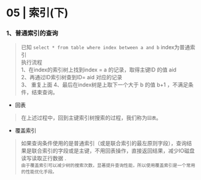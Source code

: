 # 05 | 索引(下)

### 1、普通索引的查询

>   已知 `select * from table where index between a and b` index为普通索引   
> 执行流程  
>1、在index的索引树上找到index = a 的记录，取得主键ID 的值 aid  
>2、再通过ID索引树查到ID= aid 对应的记录  
>3、 重复上面
>4、最后在index树是上取下一个大于 b 的值 b+1 ，不满足条件，结束查询。

- 回表
> 在上述过程中，回到主键索引树搜索的过程，我们称为`回表`。

- 覆盖索引
> 如果查询条件使用的是普通索引（或是联合索引的最左原则字段），查询结果是联合索引的字段或是主键，不用回表操作，直接返回结果，减少IO磁盘读写读取正行数据 .  
>`由于覆盖索引可以减少树的搜索次数，显著提升查询性能，所以使用覆盖索引是一个常用的性能优化手段。`





